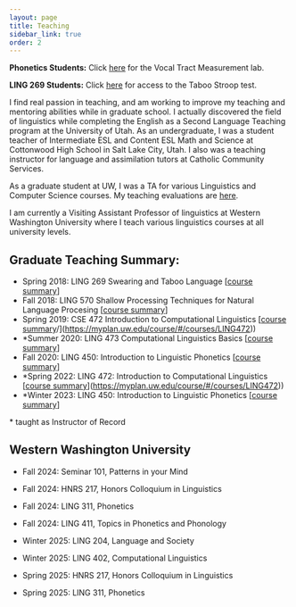 ```yaml
---
layout: page
title: Teaching
sidebar_link: true
order: 2
---
```


**Phonetics Students:** Click [here](teaching/vtl/index.html) for the Vocal Tract Measurement lab.

**LING 269 Students:**  Click [here](teaching/stroop.html) for access to the Taboo Stroop test.

<!--Teaching is my first love, and I came to linguistics through the English as a Second Language (ESL) Teaching program at the University of Utah.-->I find real passion in teaching, and am working to improve my teaching and mentoring abilities while in graduate school.  I actually discovered the field of linguistics while completing the English as a Second Language Teaching program at the University of Utah.  As an undergraduate, I was a student teacher of Intermediate ESL and Content ESL Math and Science at Cottonwood High School in Salt Lake City, Utah.  I also was a teaching instructor for language and assimilation tutors at Catholic Community Services.

As a graduate student at UW, I was a TA for various Linguistics and Computer Science courses.  My teaching evaluations are [here](docs/teaching_evals.pdf).  <!--I also have <a href=docs/teaching_goals.html>ongoing goals for improving student outcomes</a>.-->

I am currently a Visiting Assistant Professor of linguistics at Western Washington University where I teach various linguistics courses at all university levels.

## Graduate Teaching Summary:

- Spring 2018:  LING 269 Swearing and Taboo Language \[[course summary](https://myplan.uw.edu/course/#/courses/LING269)\]
- Fall 2018:  LING 570 Shallow Processing Techniques for Natural Language Procesing \[[course summary](https://myplan.uw.edu/course/#/courses/LING570)\]
- Spring 2019:  CSE 472 Introduction to Computational Linguistics \[[course summary](http://courses.washington.edu/ling472)/](https://myplan.uw.edu/course/#/courses/LING472))
- \*Summer 2020:  LING 473 Computational Linguistics Basics \[[course summary](https://myplan.uw.edu/course/#/courses/LING473)\]
- Fall 2020:  LING 450:  Introduction to Linguistic Phonetics \[[course summary](https://myplan.uw.edu/course/#/courses/LING450)\]
- \*Spring 2022: LING 472: Introduction to Computational Linguistics \[[course summary](http://courses.washington.edu/ling472)\](https://myplan.uw.edu/course/#/courses/LING472))
- \*Winter 2023:  LING 450:  Introduction to Linguistic Phonetics \[[course summary](https://myplan.uw.edu/course/#/courses/LING450)\]
  
\* taught as Instructor of Record

## Western Washington University

- Fall 2024: Seminar 101, Patterns in your Mind
- Fall 2024: HNRS 217, Honors Colloquium in Linguistics
- Fall 2024: LING 311, Phonetics
- Fall 2024: LING 411, Topics in Phonetics and Phonology

- Winter 2025: LING 204, Language and Society
- Winter 2025: LING 402, Computational Linguistics

- Spring 2025: HNRS 217, Honors Colloquium in Linguistics
- Spring 2025: LING 311, Phonetics
